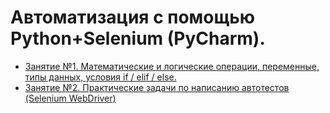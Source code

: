 #  Автоматизация с помощью Python+Selenium (PyCharm). 
- [Занятие №1. Математические и логические операции, переменные, типы данных, условия if / elif / else.](https://github.com/Ed-Yunusov/Python/tree/main/Сourse%20"Be-Tester"/Lesson_1)
 - [Занятие №2. Практические задачи по написанию автотестов (Selenium WebDriver)](https://github.com/Ed-Yunusov/Python/tree/main/Сourse%20"Be-Tester"/Lesson_2)

